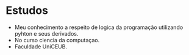 # Estudos
- Meu conhecimento a respeito de logica da programação utilizando pyhton e seus derivados.
- No curso ciencia da computaçao.
- Faculdade UniCEUB.
